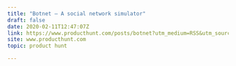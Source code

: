 ```yaml
---
title: "Botnet — A social network simulator"
draft: false
date: 2020-02-11T12:47:07Z
link: https://www.producthunt.com/posts/botnet?utm_medium=RSS&utm_source=hune
site: www.producthunt.com
topic: product hunt  

---
```

